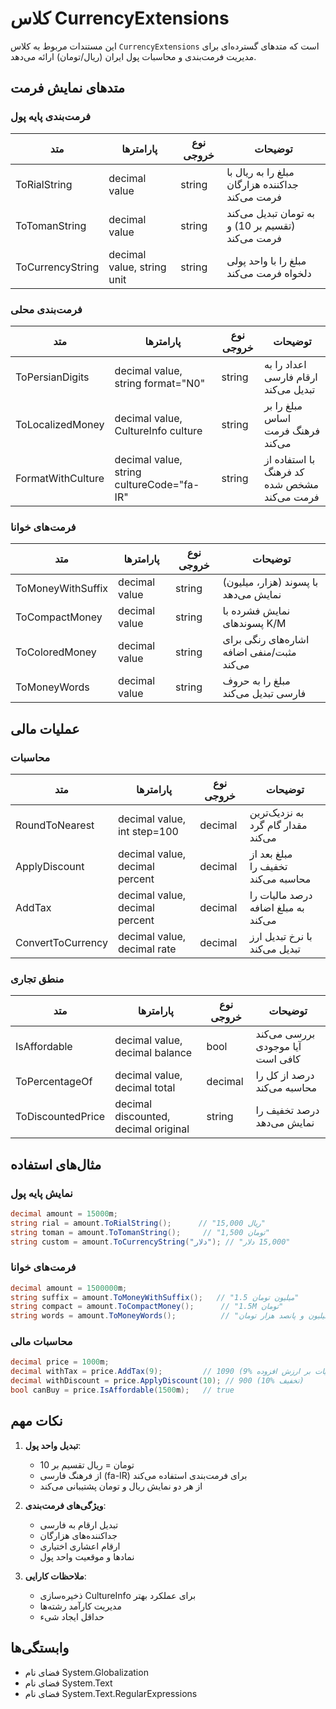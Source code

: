 # کلاس CurrencyExtensions

این مستندات مربوط به کلاس `CurrencyExtensions` است که متدهای گسترده‌ای برای مدیریت فرمت‌بندی و محاسبات پول ایران (ریال/تومان) ارائه می‌دهد.

## متدهای نمایش فرمت

### فرمت‌بندی پایه پول

| متد | پارامترها | نوع خروجی | توضیحات |
|-----|-----------|------------|----------|
| ToRialString | decimal value | string | مبلغ را به ریال با جداکننده هزارگان فرمت می‌کند |
| ToTomanString | decimal value | string | به تومان تبدیل می‌کند (تقسیم بر 10) و فرمت می‌کند |
| ToCurrencyString | decimal value, string unit | string | مبلغ را با واحد پولی دلخواه فرمت می‌کند |

### فرمت‌بندی محلی

| متد | پارامترها | نوع خروجی | توضیحات |
|-----|-----------|------------|----------|
| ToPersianDigits | decimal value, string format="N0" | string | اعداد را به ارقام فارسی تبدیل می‌کند |
| ToLocalizedMoney | decimal value, CultureInfo culture | string | مبلغ را بر اساس فرهنگ فرمت می‌کند |
| FormatWithCulture | decimal value, string cultureCode="fa-IR" | string | با استفاده از کد فرهنگ مشخص شده فرمت می‌کند |

### فرمت‌های خوانا

| متد | پارامترها | نوع خروجی | توضیحات |
|-----|-----------|------------|----------|
| ToMoneyWithSuffix | decimal value | string | با پسوند (هزار، میلیون) نمایش می‌دهد |
| ToCompactMoney | decimal value | string | نمایش فشرده با پسوندهای K/M |
| ToColoredMoney | decimal value | string | اشاره‌های رنگی برای مثبت/منفی اضافه می‌کند |
| ToMoneyWords | decimal value | string | مبلغ را به حروف فارسی تبدیل می‌کند |

## عملیات مالی

### محاسبات

| متد | پارامترها | نوع خروجی | توضیحات |
|-----|-----------|------------|----------|
| RoundToNearest | decimal value, int step=100 | decimal | به نزدیک‌ترین مقدار گام گرد می‌کند |
| ApplyDiscount | decimal value, decimal percent | decimal | مبلغ بعد از تخفیف را محاسبه می‌کند |
| AddTax | decimal value, decimal percent | decimal | درصد مالیات را به مبلغ اضافه می‌کند |
| ConvertToCurrency | decimal value, decimal rate | decimal | با نرخ تبدیل ارز تبدیل می‌کند |

### منطق تجاری

| متد | پارامترها | نوع خروجی | توضیحات |
|-----|-----------|------------|----------|
| IsAffordable | decimal value, decimal balance | bool | بررسی می‌کند آیا موجودی کافی است |
| ToPercentageOf | decimal value, decimal total | decimal | درصد از کل را محاسبه می‌کند |
| ToDiscountedPrice | decimal discounted, decimal original | string | درصد تخفیف را نمایش می‌دهد |

## مثال‌های استفاده

### نمایش پایه پول
```csharp
decimal amount = 15000m;
string rial = amount.ToRialString();      // "15,000 ریال"
string toman = amount.ToTomanString();     // "1,500 تومان"
string custom = amount.ToCurrencyString("دلار"); // "15,000 دلار"
```

### فرمت‌های خوانا
```csharp
decimal amount = 1500000m;
string suffix = amount.ToMoneyWithSuffix();   // "1.5 میلیون تومان"
string compact = amount.ToCompactMoney();      // "1.5M تومان"
string words = amount.ToMoneyWords();          // "یک میلیون و پانصد هزار تومان"
```

### محاسبات مالی
```csharp
decimal price = 1000m;
decimal withTax = price.AddTax(9);         // 1090 (9% مالیات بر ارزش افزوده)
decimal withDiscount = price.ApplyDiscount(10); // 900 (10% تخفیف)
bool canBuy = price.IsAffordable(1500m);   // true
```

## نکات مهم

1. **تبدیل واحد پول**:
   - تومان = ریال تقسیم بر 10
   - از فرهنگ فارسی (fa-IR) برای فرمت‌بندی استفاده می‌کند
   - از هر دو نمایش ریال و تومان پشتیبانی می‌کند

2. **ویژگی‌های فرمت‌بندی**:
   - تبدیل ارقام به فارسی
   - جداکننده‌های هزارگان
   - ارقام اعشاری اختیاری
   - نمادها و موقعیت واحد پول

3. **ملاحظات کارایی**:
   - ذخیره‌سازی CultureInfo برای عملکرد بهتر
   - مدیریت کارآمد رشته‌ها
   - حداقل ایجاد شیء

## وابستگی‌ها

- فضای نام System.Globalization
- فضای نام System.Text
- فضای نام System.Text.RegularExpressions